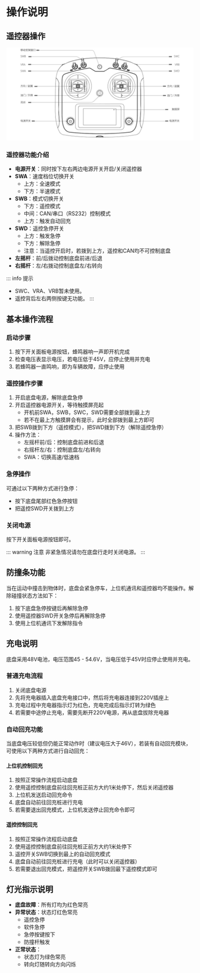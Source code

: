 # 操作说明

## 遥控器操作

![遥控器说明](/images/dr01-spec/image7.png)

### 遥控器功能介绍

- **电源开关**：同时按下左右两边电源开关开启/关闭遥控器
- **SWA**：速度档位切换开关
  - 上方：全速模式
  - 下方：半速模式
- **SWB**：模式切换开关
  - 下方：遥控模式
  - 中间：CAN/串口（RS232）控制模式
  - 上方：触发自动回充
- **SWD**：遥控急停开关
  - 上方：触发急停
  - 下方：解除急停
  - 注意：当遥控开启时，若拨到上方，遥控和CAN均不可控制底盘
- **左摇杆**：前/后拨动控制底盘前进/后退
- **右摇杆**：左/右拨动控制底盘左/右转向

::: info 提示
- SWC、VRA、VRB暂未使用。
- 遥控背后左右两侧按键无功能。
:::

## 基本操作流程

### 启动步骤

1. 按下开关面板电源按钮，蜂鸣器响一声即开机完成
2. 检查电压表显示电压，若电压低于45V，应停止使用并充电
3. 若蜂鸣器一直鸣响，即为车辆故障，应停止使用

### 遥控操作步骤

1. 开启底盘电源，解除底盘急停
2. 开启遥控器电源开关，等待触摸屏亮起
   - 开机前SWA，SWB，SWC，SWD需要全部拨到最上方
   - 若不在最上方触摸屏会有提示，此时全部拨到最上方即可
3. 把SWB拨到下方（遥控模式），把SWD拨到下方（解除遥控急停）
4. 操作方法：
   - 左摇杆前/后：控制底盘前进和后退
   - 右摇杆左/右：控制底盘左/右转向
   - SWA：切换高速/低速档

### 急停操作

可通过以下两种方式进行急停：
- 按下底盘尾部红色急停按钮
- 把遥控SWD开关拨到上方

### 关闭电源

按下开关面板电源按钮即可。

::: warning 注意
非紧急情况请勿在底盘行走时关闭电源。
:::

## 防撞条功能

当在运动中撞击到物体时，底盘会紧急停车，上位机通讯和遥控器均不能操作。解除碰撞状态方法如下：

1. 按下底盘急停按键后再解除急停
2. 使用遥控器SWD开关急停后再解除急停
3. 使用上位机通讯下发解除指令

## 充电说明

底盘采用48V电池，电压范围45 - 54.6V，当电压低于45V时应停止使用并充电。

### 普通充电流程

1. 关闭底盘电源
2. 先将充电器插入底盘充电接口中，然后将充电器连接到220V插座上
3. 充电过程中充电器指示灯为红色，充电完成后指示灯转为绿色
4. 若需要中途停止充电，需要先断开220V电源，再从底盘拔除充电器

### 自动回充功能

当底盘电压较低但仍能正常动作时（建议电压大于46V），若装有自动回充模块，可使用以下两种方式进行自动回充：

#### 上位机控制回充
1. 按照正常操作流程启动底盘
2. 使用遥控控制底盘前往回充桩正前方大约1米处停下，然后关闭遥控器
3. 上位机发送启动回充命令
4. 底盘自动前往回充桩进行充电
5. 若需要退出回充模式，上位机发送停止回充命令即可

#### 遥控控制回充
1. 按照正常操作流程启动底盘
2. 使用遥控控制底盘前往回充桩正前方大约1米处停下
3. 遥控开关SWB切换到最上的自动回充模式
4. 底盘自动前往回充桩进行充电（此时可以关闭遥控器）
5. 若需要退出回充模式，把遥控开关SWB拨回最下遥控模式即可

## 灯光指示说明

- **底盘故障**：所有灯均为红色常亮
- **异常状态**：状态灯红色常亮
  - 遥控急停
  - 软件急停
  - 急停按键按下
  - 防撞杆触发
- **正常状态**：
  - 状态灯为绿色常亮
  - 转向灯随转向方向闪烁 